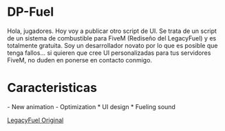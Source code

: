 # DP-Fuel
Hola, jugadores. Hoy voy a publicar otro script de UI. Se trata de un script de un sistema de combustible para FiveM (Rediseño del LegacyFuel) y es totalmente gratuita. Soy un desarrollador novato por lo que es posible que tenga fallos... si quieren que cree UI personalizadas para tus servidores FiveM, no duden en ponerse en contacto conmigo.

<h1>Caracteristicas</h1>
- New animation
- Optimization
* UI design
* Fueling sound

<a href="https://github.com/InZidiuZ/LegacyFuel">LegacyFuel Original</a>
